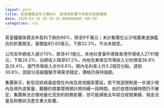 ```yaml
---
layout: post
title: 英皇鐘錶去年少賺66%　疫情或影響今年綜合經營業績
date: 2020-03-30 20:20:10.000000000 +08:00
categories: rss
---
```


英皇鐘錶珠寶去年盈利下跌約66%，跌至9千萬元；未計集團在尖沙咀廣東道旗艦店的折舊開支，基礎盈利1.82億元，下跌32.3%。不派末期息。

公司去年總收入減少13%，跌至41.1億元，本地社會事件導致香港市場收入27.61億元，下跌24.2%，佔總收入降至67.2%。內地及東南亞市場收入分別增長36.8%及26.4%，澳門市場收入亦升6.6%。期內毛利率上升3.2個百分點，達到30.8%，因部分高級鐘錶市場需求穩定，價格仍保持強韌。

集團表示，新型冠狀病毒疫情在內地及其他國家蔓延，若干旅遊限制進一步減少境內及境外遊客量，艱難的商業環境預計將持續一段時間。由於疫情持續時間仍不確定，集團無法合理地量化受到的財務影響，但可能導致全年綜合經營業績、現金流量及財務狀況產生重大影響。

